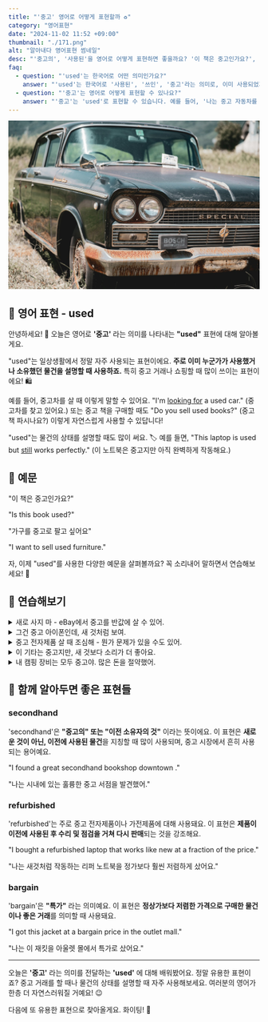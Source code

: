 ```yaml
---
title: "'중고' 영어로 어떻게 표현할까 ♻️"
category: "영어표현"
date: "2024-11-02 11:52 +09:00"
thumbnail: "./171.png"
alt: "알아내다 영어표현 썸네일"
desc: "'중고의', '사용된'을 영어로 어떻게 표현하면 좋을까요? '이 책은 중고인가요?', '중고 가구를 팔고 싶어요' 등을 영어로 표현하는 법을 배워봅시다. 다양한 예문을 통해서 연습하고 본인의 표현으로 만들어 보세요."
faq:
  - question: "'used'는 한국어로 어떤 의미인가요?"
    answer: "'used'는 한국어로 '사용된', '쓰인', '중고'라는 의미로, 이미 사용되었거나 이전에 소유되었던 물건을 나타냅니다."
  - question: "'중고'는 영어로 어떻게 표현할 수 있나요?"
    answer: "'중고'는 'used'로 표현할 수 있습니다. 예를 들어, '나는 중고 자동차를 사고 싶어'는 'I want to buy a used car'로 말할 수 있습니다."
---
```


![들판에 주차된 자동차](./171-1.jpg)

## 🌟 영어 표현 - used

안녕하세요! 👋 오늘은 영어로 **'중고'** 라는 의미를 나타내는 **"used"** 표현에 대해 알아볼게요.

"used"는 일상생활에서 정말 자주 사용되는 표현이에요. **주로 이미 누군가가 사용했거나 소유했던 물건을 설명할 때 사용하죠.** 특히 중고 거래나 쇼핑할 때 많이 쓰이는 표현이에요! 🛍️

예를 들어, 중고차를 살 때 이렇게 말할 수 있어요. "I'm [looking for](/blog/in-english/173.look-for/) a used car." (중고차를 찾고 있어요.) 또는 중고 책을 구매할 때도 "Do you sell used books?" (중고 책 파시나요?) 이렇게 자연스럽게 사용할 수 있답니다!

"used"는 물건의 상태를 설명할 때도 많이 써요. 🏷️ 예를 들면, "This laptop is used but [still](/blog/in-english/254.still/) works perfectly." (이 노트북은 중고지만 아직 완벽하게 작동해요.)

<script async src="https://pagead2.googlesyndication.com/pagead/js/adsbygoogle.js?client=ca-pub-1465612013356152"
     crossorigin="anonymous"></script>
<!-- engple-horizontal-ad -->

<ins class="adsbygoogle"
     style="display:block"
     data-ad-client="ca-pub-1465612013356152"
     data-ad-slot="2106896038"
     data-ad-format="auto"
     data-full-width-responsive="true"></ins>

<script>
     (adsbygoogle = window.adsbygoogle || []).push({});
</script>

## 📖 예문

"이 책은 중고인가요?"

"Is this book used?"

"가구를 중고로 팔고 싶어요"

"I want to sell used furniture."

자, 이제 "used"를 사용한 다양한 예문을 살펴볼까요? 꼭 소리내어 말하면서 연습해보세요! 🚀

## 💬 연습해보기

<details>
<summary>새로 사지 마 - eBay에서 중고를 반값에 살 수 있어.</summary>
<span>Don't buy it new - you can get used ones for half the price on eBay.</span>
</details>

<details>
<summary>그건 중고 아이폰인데, 새 것처럼 보여.</summary>
<span>That's a used iPhone, but it looks brand new.</span>
</details>

<details>
<summary>중고 전자제품 살 때 조심해 - 뭔가 문제가 있을 수도 있어.</summary>
<span>Be careful buying used electronics - you never know what's wrong with them.</span>
</details>

<details>
<summary>이 기타는 중고지만, 새 것보다 소리가 더 좋아요.</summary>
<span>This guitar's used, but it sounds better than new ones.</span>
</details>

<details>
<summary>내 캠핑 장비는 모두 중고야. 많은 돈을 절약했어.</summary>
<span>All my camping equipment is used. <a href="/blog/in-english/293.save/">Saved</a> me tons of money.</span>
</details>

## 🤝 함께 알아두면 좋은 표현들

### secondhand

'secondhand'은 **"중고의" 또는 "이전 소유자의 것"** 이라는 뜻이에요. 이 표현은 **새로운 것이 아닌, 이전에 사용된 물건**을 지칭할 때 많이 사용되며, 중고 시장에서 흔히 사용되는 용어예요.

"I found a great secondhand bookshop downtown ."

"나는 시내에 있는 훌륭한 중고 서점을 발견했어."

### refurbished

'refurbished'는 주로 중고 전자제품이나 가전제품에 대해 사용돼요. 이 표현은 **제품이 이전에 사용된 후 수리 및 점검을 거쳐 다시 판매**되는 것을 강조해요.

"I bought a refurbished laptop that works like new at a fraction of the price."

"나는 새것처럼 작동하는 리퍼 노트북을 정가보다 훨씬 저렴하게 샀어요."

### bargain

'bargain'은 **"특가"** 라는 의미예요. 이 표현은 **정상가보다 저렴한 가격으로 구매한 물건이나 좋은 거래**를 의미할 때 사용돼요.

"I got this jacket at a bargain price in the outlet mall."

"나는 이 재킷을 아울렛 몰에서 특가로 샀어요."

---

오늘은 **'중고'** 라는 의미를 전달하는 **'used'** 에 대해 배워봤어요. 정말 유용한 표현이죠? 중고 거래를 할 때나 물건의 상태를 설명할 때 자주 사용해보세요. 여러분의 영어가 한층 더 자연스러워질 거예요! 😉

다음에 또 유용한 표현으로 찾아올게요. 화이팅! 💪
